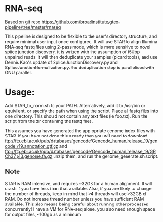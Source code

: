 # RNA-seq #

Based on git repo https://github.com/broadinstitute/gtex-pipeline/tree/master/rnaseq

This pipeline is designed to be flexible to the user's directory structure, and require minimal user input once configured. It will use STAR to align Illumina RNA-seq fastq files using 2-pass mode, which is more sensitive to novel splice junction discovery. It is written with the assumption of 150bp unpaired reads. It will then deduplicate your samples (picard tools), and use Dennis Kao's update of SpliceJunctionDiscovery.py and SpliceJunctionNormalization.py. the deduplication step is parallelised with GNU parallel. 

# Usage:
Add STAR_to_norm.sh to your PATH. Alternatively, add it to /usr/bin or equivilent, or specify the path when using the script.
Place all fastq files into one directory. This should not contain any text files (ie foo.txt). Run the script from the dir containing the fastq files. 

This assumes you have generated the appropriate genome index files with STAR. if you have not done this already then you will need to download ftp://ftp.ebi.ac.uk/pub/databases/gencode/Gencode_human/release_19/gencode.v19.annotation.gtf.gz and ftp://ftp.ebi.ac.uk/pub/databases/gencode/Gencode_human/release_19/GRCh37.p13.genome.fa.gz unzip them, and run the genome_generate.sh script. 

## Note ##
STAR is RAM intensive, and requires ~32GB for a human alignment. It will crash if you have less than that available. Also, if you are likely to change the number of threads, keep in mind that >4 threads will use >32GB of RAM. Do not increase thread number unless you have sufficient RAM available. This also means being careful about running other processes concurrently! I have a VM for RNA-seq alone. 
you also need enough space for output files, ~100gb as a minimum
